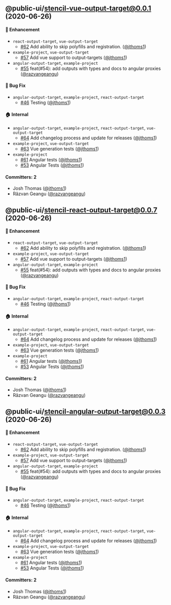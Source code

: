 ## @public-ui/stencil-vue-output-target@0.0.1 (2020-06-26)

#### :rocket: Enhancement

- `react-output-target`, `vue-output-target`
  - [#62](https://github.com/ionic-team/stencil-ds-output-targets/pull/62) Add ability to skip polyfills and registration. ([@jthoms1](https://github.com/jthoms1))
- `example-project`, `vue-output-target`
  - [#57](https://github.com/ionic-team/stencil-ds-output-targets/pull/57) Add vue support to output-targets ([@jthoms1](https://github.com/jthoms1))
- `angular-output-target`, `example-project`
  - [#55](https://github.com/ionic-team/stencil-ds-output-targets/pull/55) feat(#54): add outputs with types and docs to angular proxies ([@razvangeangu](https://github.com/razvangeangu))

#### :bug: Bug Fix

- `angular-output-target`, `example-project`, `react-output-target`
  - [#46](https://github.com/ionic-team/stencil-ds-output-targets/pull/46) Testing ([@jthoms1](https://github.com/jthoms1))

#### :house: Internal

- `angular-output-target`, `example-project`, `react-output-target`, `vue-output-target`
  - [#64](https://github.com/ionic-team/stencil-ds-output-targets/pull/64) Add changelog process and update for releases ([@jthoms1](https://github.com/jthoms1))
- `example-project`, `vue-output-target`
  - [#63](https://github.com/ionic-team/stencil-ds-output-targets/pull/63) Vue generation tests ([@jthoms1](https://github.com/jthoms1))
- `example-project`
  - [#61](https://github.com/ionic-team/stencil-ds-output-targets/pull/61) Angular tests ([@jthoms1](https://github.com/jthoms1))
  - [#53](https://github.com/ionic-team/stencil-ds-output-targets/pull/53) Angular Tests ([@jthoms1](https://github.com/jthoms1))

#### Committers: 2

- Josh Thomas ([@jthoms1](https://github.com/jthoms1))
- Răzvan Geangu ([@razvangeangu](https://github.com/razvangeangu))

## @public-ui/stencil-react-output-target@0.0.7 (2020-06-26)

#### :rocket: Enhancement

- `react-output-target`, `vue-output-target`
  - [#62](https://github.com/ionic-team/stencil-ds-output-targets/pull/62) Add ability to skip polyfills and registration. ([@jthoms1](https://github.com/jthoms1))
- `example-project`, `vue-output-target`
  - [#57](https://github.com/ionic-team/stencil-ds-output-targets/pull/57) Add vue support to output-targets ([@jthoms1](https://github.com/jthoms1))
- `angular-output-target`, `example-project`
  - [#55](https://github.com/ionic-team/stencil-ds-output-targets/pull/55) feat(#54): add outputs with types and docs to angular proxies ([@razvangeangu](https://github.com/razvangeangu))

#### :bug: Bug Fix

- `angular-output-target`, `example-project`, `react-output-target`
  - [#46](https://github.com/ionic-team/stencil-ds-output-targets/pull/46) Testing ([@jthoms1](https://github.com/jthoms1))

#### :house: Internal

- `angular-output-target`, `example-project`, `react-output-target`, `vue-output-target`
  - [#64](https://github.com/ionic-team/stencil-ds-output-targets/pull/64) Add changelog process and update for releases ([@jthoms1](https://github.com/jthoms1))
- `example-project`, `vue-output-target`
  - [#63](https://github.com/ionic-team/stencil-ds-output-targets/pull/63) Vue generation tests ([@jthoms1](https://github.com/jthoms1))
- `example-project`
  - [#61](https://github.com/ionic-team/stencil-ds-output-targets/pull/61) Angular tests ([@jthoms1](https://github.com/jthoms1))
  - [#53](https://github.com/ionic-team/stencil-ds-output-targets/pull/53) Angular Tests ([@jthoms1](https://github.com/jthoms1))

#### Committers: 2

- Josh Thomas ([@jthoms1](https://github.com/jthoms1))
- Răzvan Geangu ([@razvangeangu](https://github.com/razvangeangu))

## @public-ui/stencil-angular-output-target@0.0.3 (2020-06-26)

#### :rocket: Enhancement

- `react-output-target`, `vue-output-target`
  - [#62](https://github.com/ionic-team/stencil-ds-output-targets/pull/62) Add ability to skip polyfills and registration. ([@jthoms1](https://github.com/jthoms1))
- `example-project`, `vue-output-target`
  - [#57](https://github.com/ionic-team/stencil-ds-output-targets/pull/57) Add vue support to output-targets ([@jthoms1](https://github.com/jthoms1))
- `angular-output-target`, `example-project`
  - [#55](https://github.com/ionic-team/stencil-ds-output-targets/pull/55) feat(#54): add outputs with types and docs to angular proxies ([@razvangeangu](https://github.com/razvangeangu))

#### :bug: Bug Fix

- `angular-output-target`, `example-project`, `react-output-target`
  - [#46](https://github.com/ionic-team/stencil-ds-output-targets/pull/46) Testing ([@jthoms1](https://github.com/jthoms1))

#### :house: Internal

- `angular-output-target`, `example-project`, `react-output-target`, `vue-output-target`
  - [#64](https://github.com/ionic-team/stencil-ds-output-targets/pull/64) Add changelog process and update for releases ([@jthoms1](https://github.com/jthoms1))
- `example-project`, `vue-output-target`
  - [#63](https://github.com/ionic-team/stencil-ds-output-targets/pull/63) Vue generation tests ([@jthoms1](https://github.com/jthoms1))
- `example-project`
  - [#61](https://github.com/ionic-team/stencil-ds-output-targets/pull/61) Angular tests ([@jthoms1](https://github.com/jthoms1))
  - [#53](https://github.com/ionic-team/stencil-ds-output-targets/pull/53) Angular Tests ([@jthoms1](https://github.com/jthoms1))

#### Committers: 2

- Josh Thomas ([@jthoms1](https://github.com/jthoms1))
- Răzvan Geangu ([@razvangeangu](https://github.com/razvangeangu))
